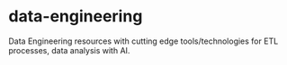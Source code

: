 # data-engineering
Data Engineering resources with cutting edge tools/technologies for ETL processes, data analysis with AI.
